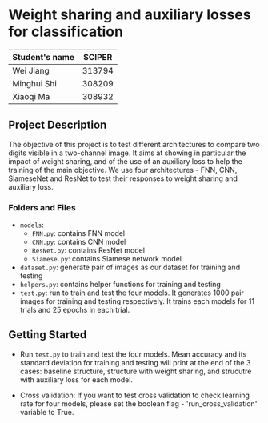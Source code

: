 # Weight sharing and auxiliary losses for classification
| Student's name | SCIPER |
| -------------- | ------ |
| Wei Jiang | 313794  |
| Minghui Shi | 308209 |
| Xiaoqi Ma | 308932  |

## Project Description
The objective of this project is to test different architectures to compare two digits visible in a two-channel image. It aims at showing in particular the impact of weight sharing, and of the use of an auxiliary loss to help the training of the main objective. We use four architectures - FNN, CNN, SiameseNet and ResNet to test their responses to weight sharing and auxiliary loss.

### Folders and Files
- `models`:
  - `FNN.py`: contains FNN model
  - `CNN.py`: contains CNN model
  - `ResNet.py`: contains ResNet model
  - `Siamese.py`: contains Siamese network model
- `dataset.py`: generate pair of images as our dataset for training and testing
- `helpers.py`: contains helper functions for training and testing
- `test.py`: run to train and test the four models. It generates 1000 pair images for training and testing respectively. It trains each models for 11 trials and 25 epochs in each trial.  


  
## Getting Started
- Run `test.py` to train and test the four models. Mean accuracy and its standard deviation for training and testing will print at the end of the 3 cases: baseline structure, structure with weight sharing, and strucutre with auxiliary loss for each model.

- Cross validation: If you want to test cross validation to check learning rate for four models, please set the boolean flag - 'run_cross_validation' variable to True. 

